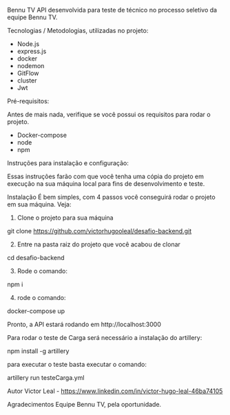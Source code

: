 Bennu TV
API desenvolvida para teste de técnico no processo seletivo da equipe Bennu TV.

Tecnologias / Metodologias, utilizadas no projeto:

- Node.js
- express.js
- docker
- nodemon
- GitFlow
- cluster
- Jwt

Pré-requisitos:

Antes de mais nada, verifique se você possui os requisitos para rodar o projeto.

- Docker-compose
- node
- npm

Instruções para instalação e configuração:

Essas instruções farão com que você tenha uma cópia do projeto em execução na sua máquina local para fins de desenvolvimento e teste.

Instalação
É bem simples, com 4 passos você conseguirá rodar o projeto em sua máquina. Veja:

1) Clone o projeto para sua máquina

git clone https://github.com/victorhugooleal/desafio-backend.git


2) Entre na pasta raiz do projeto que você acabou de clonar

cd desafio-backend

3) Rode o comando:

npm i

4) rode o comando:

docker-compose up

Pronto, a API estará rodando em http://localhost:3000

Para rodar o teste de Carga será necessário a instalação do artillery:

npm install -g artillery

para executar o teste basta executar o comando:

artillery run testeCarga.yml

Autor
Victor Leal - https://www.linkedin.com/in/victor-hugo-leal-46ba74105

Agradecimentos
Equipe Bennu TV, pela oportunidade.